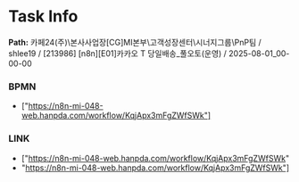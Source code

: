 # Task Info

**Path:** 카페24(주)\본사사업장\[CG]MI본부\고객성장센터\시너지그룹\PnP팀 / shlee19 / [213986] [n8n][E01]카카오 T 당일배송_풀오토(운영) / 2025-08-01_00-00-00

### BPMN
- ["https://n8n-mi-048-web.hanpda.com/workflow/KqjApx3mFgZWfSWk"]

### LINK
- ["https://n8n-mi-048-web.hanpda.com/workflow/KqjApx3mFgZWfSWk"
- "https://n8n-mi-048-web.hanpda.com/workflow/KqjApx3mFgZWfSWk"]

